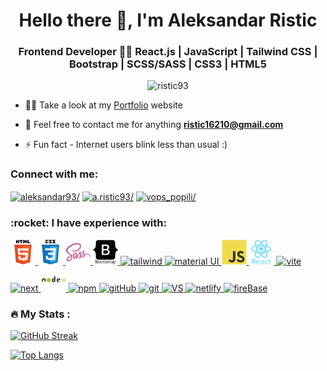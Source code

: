 <h1 align="center">Hello there 👋, I'm Aleksandar Ristic</h1>
<h3 align="center">Frontend Developer 🧑‍💻 React.js | JavaScript | Tailwind CSS |  Bootstrap | SCSS/SASS | CSS3 | HTML5</h3>

<p align="center"> <img src="https://komarev.com/ghpvc/?username=ristic93&label=Profile%20views&color=0e75b6&style=flat" alt="ristic93" /> </p>

- 👨‍💻 Take a look at my [Portfolio](https://portfolio-ristic93.netlify.app/) website  

- 💬 Feel free to contact me for anything **ristic16210@gmail.com**

- ⚡ Fun fact - Internet users blink less than usual :)

<h3 align="left">Connect with me:</h3>
<p align="left">
<a href="https://linkedin.com/in/aleksandar93/" target="blank"><img align="center" src="https://raw.githubusercontent.com/rahuldkjain/github-profile-readme-generator/master/src/images/icons/Social/linked-in-alt.svg" alt="aleksandar93/" height="30" width="40" /></a>
<a href="https://fb.com/a.ristic93/" target="blank"><img align="center" src="https://raw.githubusercontent.com/rahuldkjain/github-profile-readme-generator/master/src/images/icons/Social/facebook.svg" alt="a.ristic93/" height="30" width="40" /></a>
<a href="https://instagram.com/vops_popili/" target="blank"><img align="center" src="https://raw.githubusercontent.com/rahuldkjain/github-profile-readme-generator/master/src/images/icons/Social/instagram.svg" alt="vops_popili/" height="30" width="40" /></a>
</p>

<h3 align="left">:rocket: I have experience with:</h3>
<p align="left"> 
  <a href="https://www.w3.org/html/" target="_blank" rel="noreferrer"> <img src="https://raw.githubusercontent.com/devicons/devicon/master/icons/html5/html5-original-wordmark.svg" alt="html5" width="40" height="40"/> </a>
  <a href="https://www.w3schools.com/css/" target="_blank" rel="noreferrer"> <img src="https://raw.githubusercontent.com/devicons/devicon/master/icons/css3/css3-original-wordmark.svg" alt="css3" width="40" height="40"/> </a> 
  <a href="https://sass-lang.com" target="_blank" rel="noreferrer"> <img src="https://raw.githubusercontent.com/devicons/devicon/master/icons/sass/sass-original.svg" alt="sass" width="40" height="40"/> </a> 
  <a href="https://getbootstrap.com" target="_blank" rel="noreferrer"> <img src="https://raw.githubusercontent.com/devicons/devicon/master/icons/bootstrap/bootstrap-plain-wordmark.svg" alt="bootstrap" width="40" height="40"/> </a> 
  <a href="https://tailwindcss.com/" target="_blank" rel="noreferrer"> <img src="https://www.vectorlogo.zone/logos/tailwindcss/tailwindcss-icon.svg" alt="tailwind" width="40" height="40"/> </a>
  <a href="https://mui.com/" target="_blank" rel="noreferrer"> <img src="https://v4.material-ui.com/static/logo.png" alt="material UI" width="40" height="40"/> </a> 
  <a href="https://developer.mozilla.org/en-US/docs/Web/JavaScript" target="_blank" rel="noreferrer"> <img src="https://raw.githubusercontent.com/devicons/devicon/master/icons/javascript/javascript-original.svg" alt="javascript" width="40" height="40"/> </a> 
  <a href="https://reactjs.org/" target="_blank" rel="noreferrer"> <img src="https://raw.githubusercontent.com/devicons/devicon/master/icons/react/react-original-wordmark.svg" alt="react" width="40" height="40"/> </a> 
  <a href="https://vitejs.dev/" target="_blank" rel="noreferrer"> <img src="https://cdn.worldvectorlogo.com/logos/vitejs.svg" alt="vite" width="40" height="40"/> </a> 
   <a href="https://nextjs.org/" target="_blank" rel="noreferrer"> <img src="https://www.rlogical.com/wp-content/uploads/2021/08/Rlogical-Blog-Images-thumbnail.png" alt="next" width="40" height="40"/> </a>
  <a href="https://www.typescriptlang.org/" target="_blank" rel="noreferrer"> <img src="https://github.com/devicons/devicon/blob/master/icons/nodejs/nodejs-original-wordmark.svg" alt="typeScript" width="40" height="40"/> </a>
   <a href="https://www.npmjs.com/" target="_blank" rel="noreferrer"> <img src="https://www.vectorlogo.zone/logos/npmjs/npmjs-ar21.svg" alt="npm" width="40" height="40"/> </a>
  <a href="https://github.com/" target="_blank" rel="noreferrer"> <img src="https://www.svgrepo.com/show/35001/github.svg" alt="gitHub" width="40" height="40"/> </a> 
  <a href="https://git-scm.com/" target="_blank" rel="noreferrer"> <img src="https://upload.wikimedia.org/wikipedia/commons/thumb/3/3f/Git_icon.svg/2048px-Git_icon.svg.png" alt="git" width="40" height="40"/> </a> 
  <a href="https://code.visualstudio.com/" target="_blank" rel="noreferrer"> <img src="https://upload.wikimedia.org/wikipedia/commons/thumb/9/9a/Visual_Studio_Code_1.35_icon.svg/2048px-Visual_Studio_Code_1.35_icon.svg.png" alt="VS" width="40" height="40"/> </a> 
  <a href="https://www.netlify.com/" target="_blank" rel="noreferrer"> <img src="https://cdn.iconscout.com/icon/free/png-256/netlify-3628945-3030170.png" alt="netlify" width="40" height="40"/> </a> 
  <a href="https://firebase.google.com/" target="_blank" rel="noreferrer"> <img src="https://firebase.google.com/static/downloads/brand-guidelines/PNG/logo-logomark.png" alt="fireBase" width="40" height="40"/> </a> 
</p>

### :fire: My Stats :
[![GitHub Streak](http://github-readme-streak-stats.herokuapp.com?user=ristic93&theme=dark&background=000000)](https://git.io/streak-stats)

[![Top Langs](https://github-readme-stats.vercel.app/api/top-langs/?username=ristic93&layout=compact&theme=vision-friendly-dark)](https://github.com/anuraghazra/github-readme-stats)


<!---
ristic93/ristic93 is a ✨ special ✨ repository because its `README.md` (this file) appears on your GitHub profile.
You can click the Preview link to take a look at your changes.
--->
